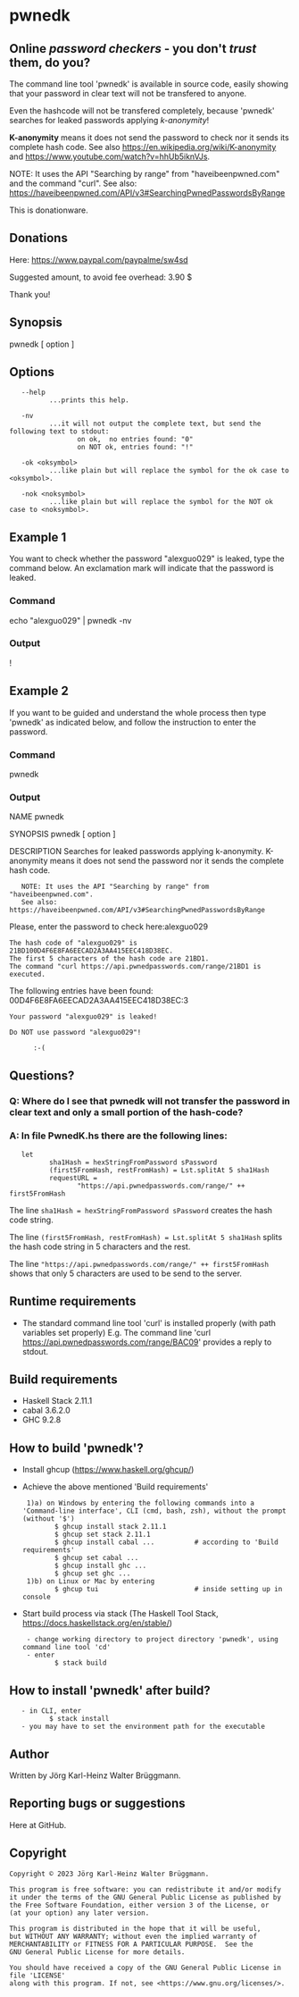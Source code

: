 # pwnedk

## Online *password checkers* - you don't *trust* them, do you?

The command line tool 'pwnedk' is available in source code, 
easily showing that your password in clear text will not be transfered to anyone.

Even the hashcode will not be transfered completely, 
because 'pwnedk' searches for leaked passwords applying *k-anonymity*!

**K-anonymity** means it does not send the password to check nor it sends its complete hash code. See also https://en.wikipedia.org/wiki/K-anonymity and https://www.youtube.com/watch?v=hhUb5iknVJs.

NOTE: It uses the API "Searching by range" from "haveibeenpwned.com" and the command "curl".
See also: https://haveibeenpwned.com/API/v3#SearchingPwnedPasswordsByRange


This is donationware.


## Donations

Here: https://www.paypal.com/paypalme/sw4sd

Suggested amount, to avoid fee overhead: 3.90 $


Thank you!


## Synopsis

pwnedk [ option ]


## Options

       --help
              ...prints this help.

       -nv
              ...it will not output the complete text, but send the following text to stdout:
                     on ok,  no entries found: "0"
                     on NOT ok, entries found: "!"

       -ok <oksymbol>
              ...like plain but will replace the symbol for the ok case to <oksymbol>.

       -nok <noksymbol>
              ...like plain but will replace the symbol for the NOT ok case to <noksymbol>.


## Example 1

You want to check whether the password "alexguo029" is leaked, type the command below. An exclamation mark will indicate that the password is leaked.

### Command
echo "alexguo029" | pwnedk -nv

### Output
!


## Example 2

If you want to be guided and understand the whole process then type 'pwnedk' as indicated below, and follow the instruction to enter the password.

### Command
pwnedk

### Output
NAME
       pwnedk

SYNOPSIS
       pwnedk [ option ]

DESCRIPTION
       Searches for leaked passwords applying k-anonymity.
       K-anonymity means it does not send the password nor 
       it sends the complete hash code.

       NOTE: It uses the API "Searching by range" from "haveibeenpwned.com".
       See also: https://haveibeenpwned.com/API/v3#SearchingPwnedPasswordsByRange

Please, enter the password to check here:alexguo029

    The hash code of "alexguo029" is 21BD100D4F6E8FA6EECAD2A3AA415EEC418D38EC.
    The first 5 characters of the hash code are 21BD1.
    The command "curl https://api.pwnedpasswords.com/range/21BD1 is executed.

The following entries have been found:
    00D4F6E8FA6EECAD2A3AA415EEC418D38EC:3

    Your password "alexguo029" is leaked!

    Do NOT use password "alexguo029"!

          :-(


## Questions?

### Q: Where do I see that pwnedk will not transfer the password in clear text and only a small portion of the hash-code?

### A: In file PwnedK.hs there are the following lines:

       let
              sha1Hash = hexStringFromPassword sPassword
              (first5FromHash, restFromHash) = Lst.splitAt 5 sha1Hash
              requestURL = 
                     "https://api.pwnedpasswords.com/range/" ++ first5FromHash

The line `sha1Hash = hexStringFromPassword sPassword` creates the hash code string.

The line `(first5FromHash, restFromHash) = Lst.splitAt 5 sha1Hash` splits the hash code string in 5 characters and the rest.

The line `"https://api.pwnedpasswords.com/range/" ++ first5FromHash` shows that only 5 characters are used to be send to the server.


## Runtime requirements

- The standard command line tool 'curl' is installed properly (with path variables set properly)
       E.g. The command line 'curl https://api.pwnedpasswords.com/range/BAC09' provides a reply to stdout.


## Build requirements

- Haskell Stack 2.11.1
- cabal 3.6.2.0
- GHC 9.2.8


## How to build 'pwnedk'?

- Install ghcup (https://www.haskell.org/ghcup/)
- Achieve the above mentioned 'Build requirements'

       1)a) on Windows by entering the following commands into a 'Command-line interface', CLI (cmd, bash, zsh), without the prompt (without '$')
              $ ghcup install stack 2.11.1
              $ ghcup set stack 2.11.1
              $ ghcup install cabal ...          # according to 'Build requirements'
              $ ghcup set cabal ...
              $ ghcup install ghc ...
              $ ghcup set ghc ...
       1)b) on Linux or Mac by entering
              $ ghcup tui                        # inside setting up in console

- Start build process via stack (The Haskell Tool Stack, https://docs.haskellstack.org/en/stable/)

       - change working directory to project directory 'pwnedk', using command line tool 'cd'
       - enter
              $ stack build


## How to install 'pwnedk' after build?

       - in CLI, enter
              $ stack install
       - you may have to set the environment path for the executable


## Author

Written by Jörg Karl-Heinz Walter Brüggmann.


## Reporting bugs or suggestions

Here at GitHub.


## Copyright

    Copyright © 2023 Jörg Karl-Heinz Walter Brüggmann.

    This program is free software: you can redistribute it and/or modify
    it under the terms of the GNU General Public License as published by
    the Free Software Foundation, either version 3 of the License, or
    (at your option) any later version.

    This program is distributed in the hope that it will be useful,
    but WITHOUT ANY WARRANTY; without even the implied warranty of
    MERCHANTABILITY or FITNESS FOR A PARTICULAR PURPOSE.  See the
    GNU General Public License for more details.

    You should have received a copy of the GNU General Public License in file 'LICENSE' 
    along with this program. If not, see <https://www.gnu.org/licenses/>.
